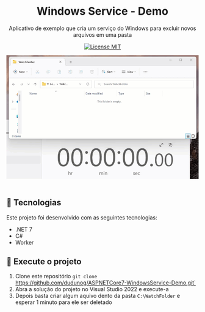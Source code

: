﻿<h1 align="center">
  Windows Service - Demo
</h1>

<p align="center">Aplicativo de exemplo que cria um serviço do Windows para excluir novos arquivos em uma pasta</p>

<p align="center">
  <a href="https://opensource.org/licenses/MIT">
    <img
      src="https://img.shields.io/badge/License-MIT-blue.svg"
      alt="License MIT"
    >
  </a>
</p>

<div align="center">
  <img
    src="assets/example.gif"
    alt="Imagem de exemplo"
    title="Imagem de exemplo"
  />
</div>

<br>

## 🔨 Tecnologias

Este projeto foi desenvolvido com as seguintes tecnologias:

- .NET 7
- C#
- Worker

## 🚀 Execute o projeto

1. Clone este repositório `git clone` https://github.com/dudunog/ASPNETCore7-WindowsService-Demo.git`
2. Abra a solução do projeto no Visual Studio 2022 e execute-a
3. Depois basta criar algum aquivo dento da pasta `C:\WatchFolder` e esperar 1 minuto para ele ser deletado
